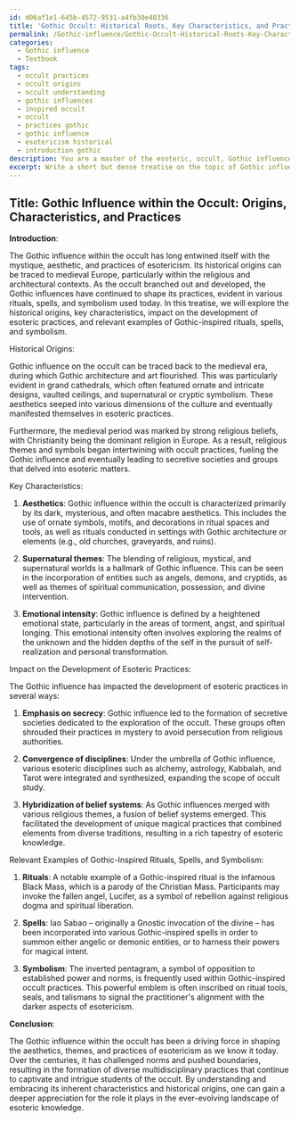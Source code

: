 ```yaml
---
id: d06af1e1-645b-4572-9531-a4fb30e40336
title: 'Gothic Occult: Historical Roots, Key Characteristics, and Practices'
permalink: /Gothic-influence/Gothic-Occult-Historical-Roots-Key-Characteristics-and-Practices/
categories:
  - Gothic influence
  - Textbook
tags:
  - occult practices
  - occult origins
  - occult understanding
  - gothic influences
  - inspired occult
  - occult
  - practices gothic
  - gothic influence
  - esotericism historical
  - introduction gothic
description: You are a master of the esoteric, occult, Gothic influence and education, you have written many textbooks on the subject in ways that provide students with rich and deep understanding of the subject. You are being asked to write textbook-like sections on a topic and you do it with full context, explainability, and reliability in accuracy to the true facts of the topic at hand, in a textbook style that a student would easily be able to learn from, in a rich, engaging, and contextual way. Always include relevant context (such as formulas and history), related concepts, and in a way that someone can gain deep insights from.
excerpt: Write a short but dense treatise on the topic of Gothic influence within the occult, focusing on its historical origins, key characteristics, impact on the development of esoteric practices, and relevant examples of Gothic-inspired rituals, spells, and symbolism. Ensure to provide rich and insightful information that a student of the occult can use to deepen their understanding and appreciation of the role Gothic influence plays within this domain.
---
```


## Title: Gothic Influence within the Occult: Origins, Characteristics, and Practices

**Introduction**:

The Gothic influence within the occult has long entwined itself with the mystique, aesthetic, and practices of esotericism. Its historical origins can be traced to medieval Europe, particularly within the religious and architectural contexts. As the occult branched out and developed, the Gothic influences have continued to shape its practices, evident in various rituals, spells, and symbolism used today. In this treatise, we will explore the historical origins, key characteristics, impact on the development of esoteric practices, and relevant examples of Gothic-inspired rituals, spells, and symbolism.

Historical Origins:

Gothic influence on the occult can be traced back to the medieval era, during which Gothic architecture and art flourished. This was particularly evident in grand cathedrals, which often featured ornate and intricate designs, vaulted ceilings, and supernatural or cryptic symbolism. These aesthetics seeped into various dimensions of the culture and eventually manifested themselves in esoteric practices.

Furthermore, the medieval period was marked by strong religious beliefs, with Christianity being the dominant religion in Europe. As a result, religious themes and symbols began intertwining with occult practices, fueling the Gothic influence and eventually leading to secretive societies and groups that delved into esoteric matters.

Key Characteristics:

1. **Aesthetics**: Gothic influence within the occult is characterized primarily by its dark, mysterious, and often macabre aesthetics. This includes the use of ornate symbols, motifs, and decorations in ritual spaces and tools, as well as rituals conducted in settings with Gothic architecture or elements (e.g., old churches, graveyards, and ruins).

2. **Supernatural themes**: The blending of religious, mystical, and supernatural worlds is a hallmark of Gothic influence. This can be seen in the incorporation of entities such as angels, demons, and cryptids, as well as themes of spiritual communication, possession, and divine intervention.

3. **Emotional intensity**: Gothic influence is defined by a heightened emotional state, particularly in the areas of torment, angst, and spiritual longing. This emotional intensity often involves exploring the realms of the unknown and the hidden depths of the self in the pursuit of self-realization and personal transformation.

Impact on the Development of Esoteric Practices:

The Gothic influence has impacted the development of esoteric practices in several ways:

1. **Emphasis on secrecy**: Gothic influence led to the formation of secretive societies dedicated to the exploration of the occult. These groups often shrouded their practices in mystery to avoid persecution from religious authorities.

2. **Convergence of disciplines**: Under the umbrella of Gothic influence, various esoteric disciplines such as alchemy, astrology, Kabbalah, and Tarot were integrated and synthesized, expanding the scope of occult study.

3. **Hybridization of belief systems**: As Gothic influences merged with various religious themes, a fusion of belief systems emerged. This facilitated the development of unique magical practices that combined elements from diverse traditions, resulting in a rich tapestry of esoteric knowledge.

Relevant Examples of Gothic-Inspired Rituals, Spells, and Symbolism:

1. **Rituals**: A notable example of a Gothic-inspired ritual is the infamous Black Mass, which is a parody of the Christian Mass. Participants may invoke the fallen angel, Lucifer, as a symbol of rebellion against religious dogma and spiritual liberation.

2. **Spells**: Iao Sabao – originally a Gnostic invocation of the divine – has been incorporated into various Gothic-inspired spells in order to summon either angelic or demonic entities, or to harness their powers for magical intent.

3. **Symbolism**: The inverted pentagram, a symbol of opposition to established power and norms, is frequently used within Gothic-inspired occult practices. This powerful emblem is often inscribed on ritual tools, seals, and talismans to signal the practitioner's alignment with the darker aspects of esotericism.

**Conclusion**:

The Gothic influence within the occult has been a driving force in shaping the aesthetics, themes, and practices of esotericism as we know it today. Over the centuries, it has challenged norms and pushed boundaries, resulting in the formation of diverse multidisciplinary practices that continue to captivate and intrigue students of the occult. By understanding and embracing its inherent characteristics and historical origins, one can gain a deeper appreciation for the role it plays in the ever-evolving landscape of esoteric knowledge.
